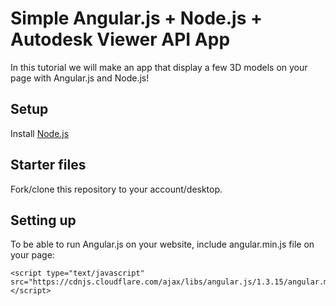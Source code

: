 # Simple Angular.js + Node.js + Autodesk Viewer API App
In this tutorial we will make an app that display a few 3D models on your page with Angular.js and Node.js!

## Setup
Install [Node.js](https://nodejs.org/)

## Starter files
Fork/clone this repository to your account/desktop.

## Setting up
To be able to run Angular.js on your website, include angular.min.js file on your page:
```
<script type="text/javascript" src="https://cdnjs.cloudflare.com/ajax/libs/angular.js/1.3.15/angular.min.js"></script>
```

